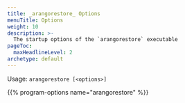 ```yaml
---
title: _arangorestore_ Options
menuTitle: Options
weight: 10
description: >-
  The startup options of the `arangorestore` executable
pageToc:
  maxHeadlineLevel: 2
archetype: default
---
```

Usage: `arangorestore [<options>]`

{{% program-options name="arangorestore" %}}
